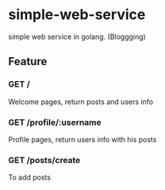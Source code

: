 # simple-web-service
simple web service in golang. (Bloggging)

## Feature

### GET /
Welcome pages, return posts and users info

### GET /profile/:username
Profile pages, return users info with his posts

### GET /posts/create
To add posts
